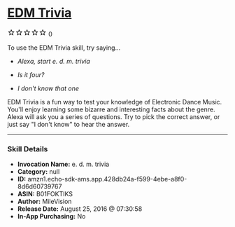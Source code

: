 # [EDM Trivia](http://alexa.amazon.com/#skills/amzn1.echo-sdk-ams.app.428db24a-f599-4ebe-a8f0-8d6d60739767)
![0 stars](../../images/ic_star_border_black_18dp_1x.png)![0 stars](../../images/ic_star_border_black_18dp_1x.png)![0 stars](../../images/ic_star_border_black_18dp_1x.png)![0 stars](../../images/ic_star_border_black_18dp_1x.png)![0 stars](../../images/ic_star_border_black_18dp_1x.png) 0

To use the EDM Trivia skill, try saying...

* *Alexa, start e. d. m. trivia*

* *Is it four?*

* *I don't know that one*

EDM Trivia is a fun way to test your knowledge of Electronic Dance Music. You'll enjoy learning some bizarre and interesting facts about the genre. Alexa will ask you a series of questions. Try to pick the correct answer, or just say "I don't know" to hear the answer.

***

### Skill Details

* **Invocation Name:** e. d. m. trivia
* **Category:** null
* **ID:** amzn1.echo-sdk-ams.app.428db24a-f599-4ebe-a8f0-8d6d60739767
* **ASIN:** B01FOKTIKS
* **Author:** MileVision
* **Release Date:** August 25, 2016 @ 07:30:58
* **In-App Purchasing:** No

